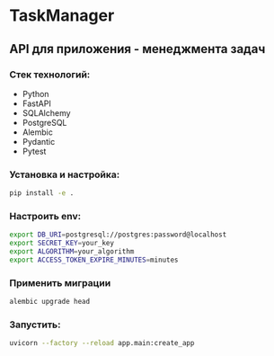 # TaskManager

## API для приложения - менеджмента задач

### Стек технологий:
- Python
- FastAPI
- SQLAlchemy
- PostgreSQL
- Alembic
- Pydantic
- Pytest
### Установка и настройка:

```bash
pip install -e .
```

### Настроить env:
```bash
export DB_URI=postgresql://postgres:password@localhost
export SECRET_KEY=your_key
export ALGORITHM=your_algorithm
export ACCESS_TOKEN_EXPIRE_MINUTES=minutes
```
### Применить миграции
```bash
alembic upgrade head
```
### Запустить:

```bash
uvicorn --factory --reload app.main:create_app
```
